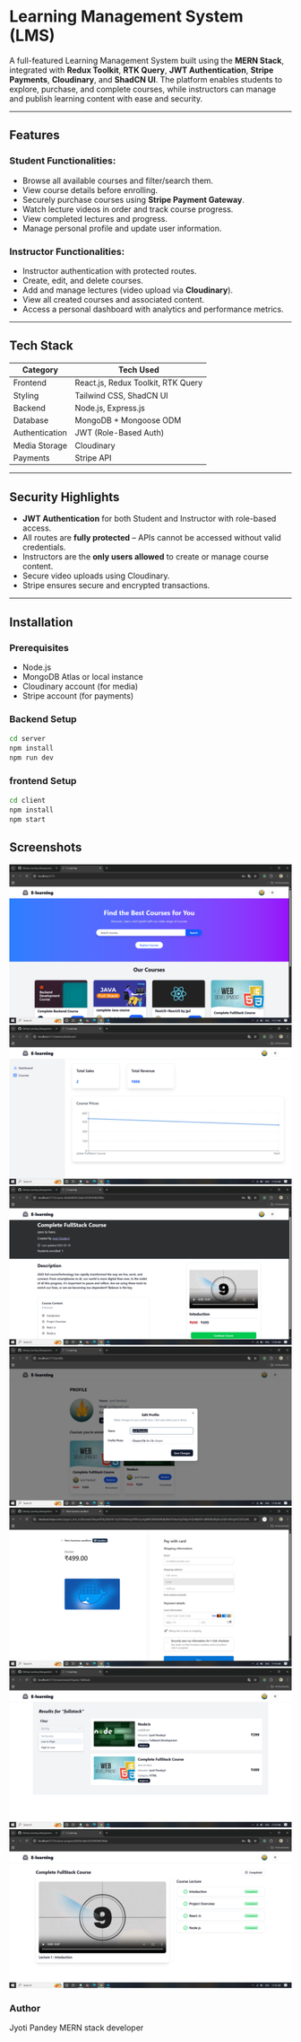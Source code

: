 # Learning Management System (LMS)

A full-featured Learning Management System built using the **MERN Stack**, integrated with **Redux Toolkit**, **RTK Query**, **JWT Authentication**, **Stripe Payments**, **Cloudinary**, and **ShadCN UI**. The platform enables students to explore, purchase, and complete courses, while instructors can manage and publish learning content with ease and security.

---

## Features

### Student Functionalities:
- Browse all available courses and filter/search them.
- View course details before enrolling.
- Securely purchase courses using **Stripe Payment Gateway**.
- Watch lecture videos in order and track course progress.
- View completed lectures and progress.
- Manage personal profile and update user information.

### Instructor Functionalities:
- Instructor authentication with protected routes.
- Create, edit, and delete courses.
- Add and manage lectures (video upload via **Cloudinary**).
- View all created courses and associated content.
- Access a personal dashboard with analytics and performance metrics.

---

## Tech Stack

| Category       | Tech Used                          |
|----------------|------------------------------------|
| Frontend       | React.js, Redux Toolkit, RTK Query |
| Styling        | Tailwind CSS, ShadCN UI            |
| Backend        | Node.js, Express.js                |
| Database       | MongoDB + Mongoose ODM             |
| Authentication | JWT (Role-Based Auth)              |
| Media Storage  | Cloudinary                         |
| Payments       | Stripe API                         |

---

## Security Highlights

- **JWT Authentication** for both Student and Instructor with role-based access.
- All routes are **fully protected** – APIs cannot be accessed without valid credentials.
- Instructors are the **only users allowed** to create or manage course content.
- Secure video uploads using Cloudinary.
- Stripe ensures secure and encrypted transactions.

---

## Installation

### Prerequisites
- Node.js
- MongoDB Atlas or local instance
- Cloudinary account (for media)
- Stripe account (for payments)

### Backend Setup

```bash
cd server
npm install
npm run dev
```

### frontend Setup
```bash
cd client
npm install
npm start
```

## Screenshots

![Screenshot 1](client/public/Home.png)  
![Screenshot 2](client/public/Dashboard.png)  
![Screenshot 3](client/public/CourseDetail.png)  
![Screenshot 4](client/public/Profile.png)  
![Screenshot 5](client/public/StripeCheckout.png)  
![Screenshot 6](client/public/Search.png)  
![Screenshot 7](client/public/CourseProgress.png)

### Author
Jyoti Pandey
MERN stack developer

